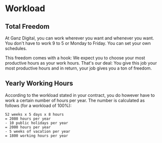 # Workload

## Total Freedom

At Ganz Digital, you can work wherever you want and whenever you want. You don't have to work 9 to 5 or Monday to Friday. You can set your own schedules.

This freedom comes with a hook: We expect you to choose your most productive hours as your work hours. That's our deal: You give this job your most productive hours and in return, your job gives you a ton of freedom.

## Yearly Working Hours

According to the workload stated in your contract, you do however have to work a certain number of hours per year. The number is calculated as follows (for a workload of 100%):

```
52 weeks x 5 days x 8 hours
= 2080 hours per year
- 10 public holidays per year
= 2000 hours per year
- 5 weeks of vacation per year
= 1800 working hours per year
```
